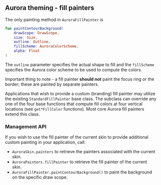 ## Aurora theming - fill painters

The only painting method in `AuroraFillPainter` is

```kotlin
fun paintContourBackground(
    drawScope: DrawScope,
    size: Size,
    outline: Outline,
    fillScheme: AuroraColorScheme,
    alpha: Float
)
```

The `outline` parameter specifies the actual shape to fill and the `fillScheme` specifies the Aurora color scheme to be used to compute the colors.

Important thing to note - a fill painter **should not** paint the focus ring or the border; these are painted by separate painters.

Applications that wish to provide a custom (branding) fill painter may utilize the existing `StandardFillPainter` base class. The subclass can override any one of the four base functions that compute fill colors at four vertical locations (see `get*FillColor` functions). Most core Aurora fill painters extend this class.

### Management API

If you wish to use the fill painter of the current skin to provide additional custom painting in your application, call:

* `AuroraSkin.painters` to retrieve the painters associated with the current skin.
* `AuroraPainters.fillPainter` to retrieve the fill painter of the current skin.
* `AuroraFillPainter.paintContourBackground()` to paint the background on the specific draw scope.
